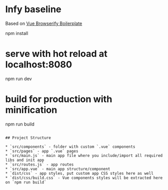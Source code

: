 # Infy baseline
Based on [Vue Browserify Boilerplate](https://github.com/vuejs-templates/browserify)

npm install

# serve with hot reload at localhost:8080
npm run dev

# build for production with minification
npm run build

```

## Project Structure

* `src/components` - folder with custom `.vue` components
* `src/pages` - app `.vue` pages
* `src/main.js` - main app file where you include/import all required libs and init app
* `src/routes.js` - app routes
* `src/app.vue` - main app structure/component
* `dist/css` - app styles, put custom app CSS styles here as well
* `dist/css/build.css` - Vue components styles will be extracted here on `npm run build`
